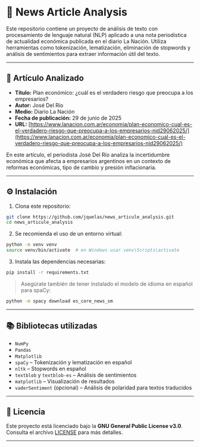 # 📰 News Article Analysis

Este repositorio contiene un proyecto de análisis de texto con procesamiento de lenguaje natural (NLP) aplicado a una nota periodística de actualidad económica publicada en el diario La Nación. Utiliza herramientas como tokenización, lematización, eliminación de stopwords y análisis de sentimientos para extraer información útil del texto.

---

## 📄 Artículo Analizado

- **Título:** Plan económico: ¿cuál es el verdadero riesgo que preocupa a los empresarios?
- **Autor:** José Del Río  
- **Medio:** Diario La Nación  
- **Fecha de publicación:** 29 de junio de 2025  
- **URL:** [https://www.lanacion.com.ar/economia/plan-economico-cual-es-el-verdadero-riesgo-que-preocupa-a-los-empresarios-nid29062025/](https://www.lanacion.com.ar/economia/plan-economico-cual-es-el-verdadero-riesgo-que-preocupa-a-los-empresarios-nid29062025/)

En este artículo, el periodista José Del Río analiza la incertidumbre económica que afecta a empresarios argentinos en un contexto de reformas económicas, tipo de cambio y presión inflacionaria.

---

## ⚙️ Instalación

1. Clona este repositorio:
```bash
git clone https://github.com/jquelas/news_articule_analysis.git
cd news_articule_analysis
```

2. Se recomienda el uso de un entorno virtual:
```bash
python -m venv venv
source venv/bin/activate  # en Windows usar venv\Scripts\activate
```

3. Instala las dependencias necesarias:
```bash
pip install -r requirements.txt
```

> Asegúrate también de tener instalado el modelo de idioma en español para spaCy:
```bash
python -m spacy download es_core_news_sm
```

---

## 📚 Bibliotecas utilizadas

- `NumPy`
- `Pandas`
- `Matplotlib`
- `spaCy` – Tokenización y lematización en español
- `nltk` – Stopwords en español
- `textblob` y `textblob-es` – Análisis de sentimientos
- `matplotlib` – Visualización de resultados
- `vaderSentiment` (opcional) – Análisis de polaridad para textos traducidos

---

## 📝 Licencia

Este proyecto está licenciado bajo la **GNU General Public License v3.0**. Consulta el archivo [LICENSE](./LICENSE) para más detalles.

---